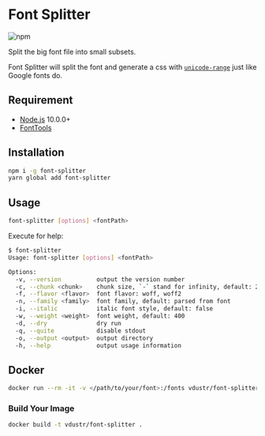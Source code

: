 # Font Splitter

![npm](https://img.shields.io/npm/v/font-splitter.svg)

Split the big font file into small subsets.

Font Splitter will split the font and generate a css with [`unicode-range`](https://developer.mozilla.org/en-US/docs/Web/CSS/@font-face/unicode-range) just like Google fonts do.

## Requirement

- [Node.js](https://nodejs.org) 10.0.0+
- [FontTools](https://github.com/fonttools/fonttools)

## Installation

```sh
npm i -g font-splitter
yarn global add font-splitter
```

## Usage

```sh
font-splitter [options] <fontPath>
```

Execute for help:

```sh
$ font-splitter
Usage: font-splitter [options] <fontPath>

Options:
  -v, --version          output the version number
  -c, --chunk <chunk>    chunk size, `-` stand for infinity, default: 256
  -f, --flavor <flavor>  font flavor: woff, woff2
  -n, --family <family>  font family, default: parsed from font
  -i, --italic           italic font style, default: false
  -w, --weight <weight>  font weight, default: 400
  -d, --dry              dry run
  -q, --quite            disable stdout
  -o, --output <output>  output directory
  -h, --help             output usage information
```

## Docker

```sh
docker run --rm -it -v </path/to/your/font>:/fonts vdustr/font-splitter <font.woff2> <options>
```

### Build Your Image

```sh
docker build -t vdustr/font-splitter .
```
